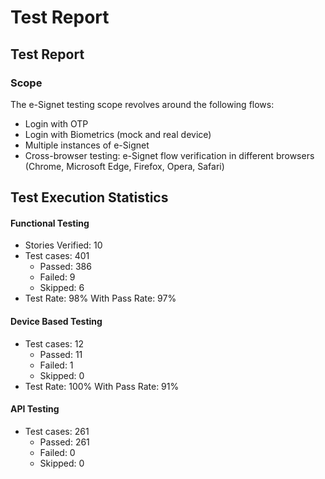 # Test Report

## Test Report

### Scope

The e-Signet testing scope revolves around the following flows:

* Login with OTP
* Login with Biometrics (mock and real device)
* Multiple instances of e-Signet
* Cross-browser testing: e-Signet flow verification in different browsers (Chrome, Microsoft Edge, Firefox, Opera, Safari)

## Test Execution Statistics

#### Functional Testing

* Stories Verified: 10
* Test cases: 401
  * Passed: 386
  * Failed: 9
  * Skipped: 6
* Test Rate: 98% With Pass Rate: 97%

#### Device Based Testing

* Test cases: 12
  * Passed: 11
  * Failed: 1
  * Skipped: 0
* Test Rate: 100% With Pass Rate: 91%

#### API Testing

* Test cases: 261
  * Passed: 261
  * Failed: 0
  * Skipped: 0

